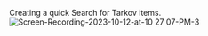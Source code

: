 Creating a quick Search for Tarkov items.
![Screen-Recording-2023-10-12-at-10 27 07-PM-3](https://github.com/Giocern5/TarkovHelper/assets/38301046/ca030f94-e78a-4440-b9c4-8bf4c4121184)
